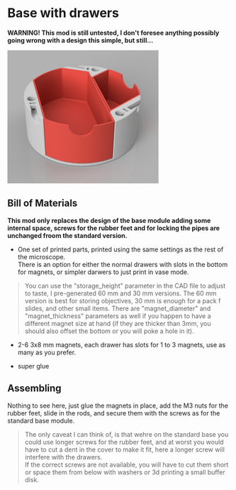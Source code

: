 # Base with drawers

**WARNING! This mod is still untested, I don't foresee anything possibly going wrong with a design this simple, but still...**

![/Mods/Base/Base%20with%20drawers/render.png](/Mods/Base/Base%20with%20drawers/render.png)

## Bill of Materials

**This mod only replaces the design of the base module adding some internal space, screws for the rubber feet and for locking the pipes are unchanged froom the standard version.**

- One set of printed parts, printed using the same settings as the rest of the microscope.  
There is an option for either the normal drawers with slots in the bottom for magnets, or simpler darwers to just print in vase mode.  

>You can use the "storage_height" parameter in the CAD file to adjust to taste, I pre-generated 60 mm and 30 mm versions. The 60 mm version is best for storing objectives, 30 mm is enough for a pack f slides, and other small items.
>There are "magnet_diameter" and "magnet_thickness" parameters as well if you happen to have a different magnet size at hand (if they are thicker than 3mm, you should also offset the bottom or you will poke a hole in it).    

- 2-6 3x8 mm magnets, each drawer has slots for 1 to 3 magnets, use as many as you prefer.  

- super glue  

## Assembling

Nothing to see here, just glue the magnets in place, add the M3 nuts for the rubber feet, slide in the rods, and secure them with the screws as for the standard base module.

>The only caveat I can think of, is that wehre on the standard base you could use longer screws for the rubber feet, and at worst you would have to cut a dent in the cover to make it fit, here a longer screw will interfere with the drawers.  
>If the correct screws are not available, you will have to cut them short or space them from below with washers or 3d printing a small buffer disk.
